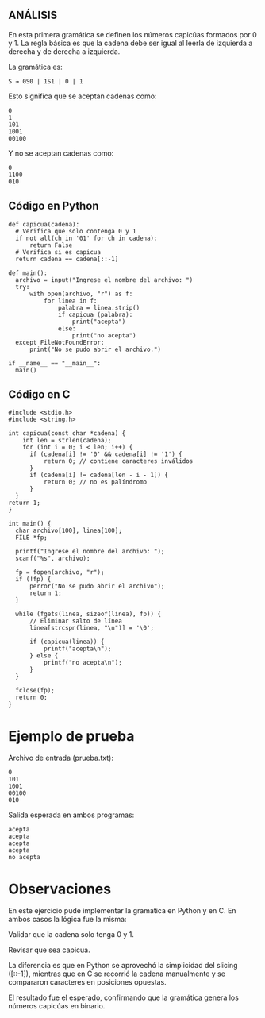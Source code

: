 ## ANÁLISIS

En esta primera gramática se definen los números capicúas formados por 0 y 1.
La regla básica es que la cadena debe ser igual al leerla de izquierda a derecha y de derecha a izquierda.

La gramática es:

    S → 0S0 | 1S1 | 0 | 1


Esto significa que se aceptan cadenas como:

    0
    1
    101
    1001
    00100

Y no se aceptan cadenas como:

    0
    1100
    010

## Código en Python
    def capicua(cadena):
      # Verifica que solo contenga 0 y 1
      if not all(ch in '01' for ch in cadena):
          return False
      # Verifica si es capicua
      return cadena == cadena[::-1]

    def main():
      archivo = input("Ingrese el nombre del archivo: ")
      try:
          with open(archivo, "r") as f:
              for linea in f:
                  palabra = linea.strip()
                  if capicua (palabra):
                      print("acepta")
                  else:
                      print("no acepta")
      except FileNotFoundError:
          print("No se pudo abrir el archivo.")

    if __name__ == "__main__":
      main()

## Código en C
    #include <stdio.h>
    #include <string.h>
  
    int capicua(const char *cadena) {
        int len = strlen(cadena);
        for (int i = 0; i < len; i++) {
          if (cadena[i] != '0' && cadena[i] != '1') {
              return 0; // contiene caracteres inválidos
          }
          if (cadena[i] != cadena[len - i - 1]) {
              return 0; // no es palíndromo
          }  
      }  
    return 1;
    }

    int main() {
      char archivo[100], linea[100];
      FILE *fp;

      printf("Ingrese el nombre del archivo: ");
      scanf("%s", archivo);

      fp = fopen(archivo, "r");
      if (!fp) {
          perror("No se pudo abrir el archivo");
          return 1;
      }  

      while (fgets(linea, sizeof(linea), fp)) {
          // Eliminar salto de línea
          linea[strcspn(linea, "\n")] = '\0';

          if (capicua(linea)) {
              printf("acepta\n");
          } else {
              printf("no acepta\n");
          }
      }

      fclose(fp);
      return 0;
    }

# Ejemplo de prueba

Archivo de entrada (prueba.txt):

    0
    101
    1001
    00100
    010


Salida esperada en ambos programas:

    acepta
    acepta
    acepta
    acepta
    no acepta


# Observaciones

En este ejercicio pude implementar la gramática en Python y en C. En ambos casos la lógica fue la misma:

Validar que la cadena solo tenga 0 y 1.

Revisar que sea capicua.

La diferencia es que en Python se aprovechó la simplicidad del slicing ([::-1]), mientras que en C se recorrió la cadena manualmente y se compararon caracteres en posiciones opuestas.

El resultado fue el esperado, confirmando que la gramática genera los números capicúas en binario.
